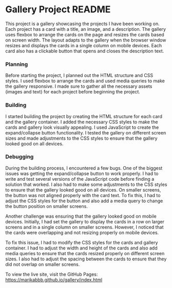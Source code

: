 # Gallery Project README

This project is a gallery showcasing the projects I have been working on. Each project has a card with a title, an image, and a description. The gallery uses flexbox to arrange the cards on the page and resizes the cards based on screen width. The layout adapts to the gallery when the browser window resizes and displays the cards in a single column on mobile devices. Each card also has a clickable button that opens and closes the description text.

### Planning

Before starting the project, I planned out the HTML structure and CSS styles. I used flexbox to arrange the cards and used media queries to make the gallery responsive. I made sure to gather all the necessary assets (images and text) for each project before beginning the project.

### Building

I started building the project by creating the HTML structure for each card and the gallery container. I added the necessary CSS styles to make the cards and gallery look visually appealing. I used JavaScript to create the expand/collapse button functionality. I tested the gallery on different screen sizes and made adjustments to the CSS styles to ensure that the gallery looked good on all devices.

### Debugging

During the building process, I encountered a few bugs. One of the biggest issues was getting the expand/collapse button to work properly. I had to write and test several versions of the JavaScript code before finding a solution that worked. I also had to make some adjustments to the CSS styles to ensure that the gallery looked good on all devices. On smaller screens, the button was not aligned properly with the card text. To fix this, I had to adjust the CSS styles for the button and also add a media query to change the button position on smaller screens.

Another challenge was ensuring that the gallery looked good on mobile devices. Initially, I had set the gallery to display the cards in a row on larger screens and in a single column on smaller screens. However, I noticed that the cards were overlapping and not resizing properly on mobile devices.

To fix this issue, I had to modify the CSS styles for the cards and gallery container. I had to adjust the width and height of the cards and also add media queries to ensure that the cards resized properly on different screen sizes. I also had to adjust the spacing between the cards to ensure that they did not overlap on smaller screens.

To view the live site, visit the GitHub Pages: https://marikabbb.github.io/gallery/index.html